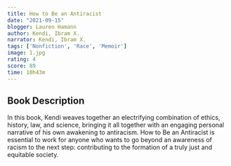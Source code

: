 ```yaml
---
title: How to Be an Antiracist
date: "2021-09-15"
blogger: Lauren Hamann
author: Kendi, Ibram X. 
narrator: Kendi, Ibram X.
tags: ['Nonfiction', 'Race', 'Memoir']
image: 1.jpg
rating: 4
score: 89
time: 10h43m
---
```



## Book Description

In this book, Kendi weaves together an electrifying combination of ethics, history, law, and science, bringing it all together with an engaging personal narrative of his own awakening to antiracism. How to Be an Antiracist is essential to work for anyone who wants to go beyond an awareness of racism to the next step: contributing to the formation of a truly just and equitable society.